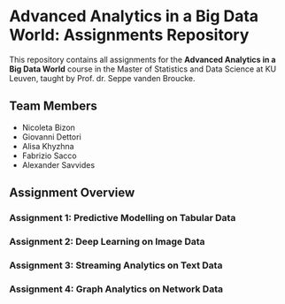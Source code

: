 # Advanced Analytics in a Big Data World: Assignments Repository
This repository contains all assignments for the **Advanced Analytics in a Big Data World** course in the Master of Statistics and Data Science at KU Leuven, taught by Prof. dr. Seppe vanden Broucke.
## Team Members
- Nicoleta Bizon
- Giovanni Dettori
- Alisa Khyzhna
- Fabrizio Sacco
- Alexander Savvides
## Assignment Overview
### Assignment 1: Predictive Modelling on Tabular Data
### Assignment 2: Deep Learning on Image Data
### Assignment 3: Streaming Analytics on Text Data
### Assignment 4: Graph Analytics on Network Data

